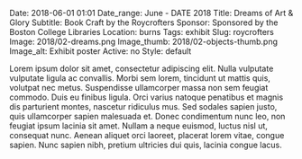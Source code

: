 Date: 2018-06-01 01:01 
Date_range: June - DATE 2018
Title: Dreams of Art & Glory
Subtitle: Book Craft by the Roycrofters
Sponsor: Sponsored by the Boston College Libraries
Location: burns
Tags: exhibit
Slug: roycrofters
Image: 2018/02-dreams.png
Image_thumb: 2018/02-objects-thumb.png
Image_alt: Exhibit poster
Active: no
Style: default

Lorem ipsum dolor sit amet, consectetur adipiscing elit. Nulla vulputate vulputate ligula ac convallis. Morbi sem lorem, tincidunt ut mattis quis, volutpat nec metus. Suspendisse ullamcorper massa non sem feugiat commodo. Duis eu finibus ligula. Orci varius natoque penatibus et magnis dis parturient montes, nascetur ridiculus mus. Sed sodales sapien justo, quis ullamcorper sapien malesuada et. Donec condimentum nunc leo, non feugiat ipsum lacinia sit amet. Nullam a neque euismod, luctus nisl ut, consequat nunc. Aenean aliquet orci laoreet, placerat lorem vitae, congue sapien. Nunc sapien nibh, pretium ultricies dui quis, lacinia congue lacus.